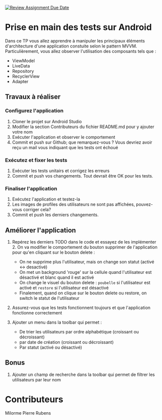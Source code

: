 [![Review Assignment Due Date](https://classroom.github.com/assets/deadline-readme-button-22041afd0340ce965d47ae6ef1cefeee28c7c493a6346c4f15d667ab976d596c.svg)](https://classroom.github.com/a/tucAHXBA)
# Prise en main des tests sur Android

Dans ce TP vous allez apprendre à manipuler les principaux éléments d'architecture d'une application
constuite selon le pattern MVVM. Particulièrement, vous allez observer l'utilisation des composants
tels que :

- ViewModel
- LiveData
- Repository
- RecyclerView
- Adapter

## Travaux à réaliser

### Configurez l'application

1. Cloner le projet sur Android Studio
2. Modifier la section Contributeurs du fichier README.md pour y ajouter votre nom
3. Exécuter l'application et observer le comportement
4. Commit et push sur Github; que remarquez-vous ? Vous devriez avoir reçu un mail vous indiquant
   que les tests ont échoué

### Exécutez et fixer les tests

1. Exécuter les tests unitairs et corrigez les erreurs
2. Commit et push vos changements. Tout devrait être OK pour les tests.

### Finaliser l'application

1. Exécutez l'application et testez-la
2. Les images de profiles des utilisateurs ne sont pas affichées, pouvez-vous corriger cela?
3. Commit et push les derniers changements.

## Améliorer l'application

1. Repérez les derniers TODO dans le code et essayez de les implémenter
    2. On va modifier le comportement du bouton supprimer de l'application pour qu'en cliquant sur
       le
       bouton delete :

    - On ne supprime plus l'utilisateur, mais on change son statut (activé <-> desactivé)
    - On met un background 'rouge' sur la cellule quand l'utilisateur est désactivé et blanc quand
      il
      est activé
    - On change le visuel du bouton delete : `poubelle` si l'utilisateur est activé et `restore` si
      l'utilisateur est désactivé
    - Finalement, quand on clique sur le bouton delete ou restore, on switch le statut de
      l'utilisateur

2. Assurez-vous que les tests fonctionnent toujours et que l'application fonctionne correctement

3. Ajouter un menu dans la toolbar qui permet :
    - De trier les utilisateurs par ordre alphabétique (croissant ou décroissant)
    - par date de création (croissant ou décroissant)
    - Par statut (activé ou désactivé)

## Bonus

1. Ajouter un champ de recherche dans la toolbar qui permet de filtrer les utilisateurs par leur nom

# Contributeurs
Milorme Pierre Rubens